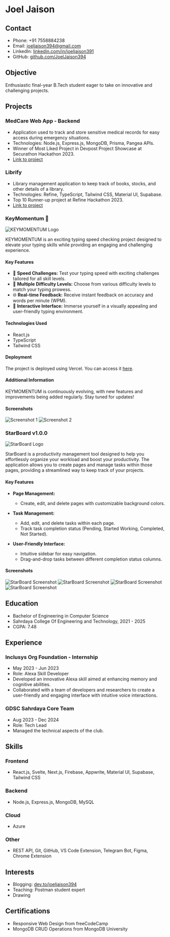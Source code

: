 # Joel Jaison

## Contact
- Phone: +91 7558884238
- Email: joeljaison394@gmail.com
- LinkedIn: [linkedin.com/in/joeljaison391](linkedin.com/in/joeljaison391)
- GitHub: [github.com/JoelJaison394](github.com/JoelJaison394)

## Objective
Enthusiastic final-year B.Tech student eager to take on innovative and challenging projects.

## Projects

### MedCare Web App - Backend
- Application used to track and store sensitive medical records for easy access during emergency situations.
- Technologies: Node.js, Express.js, MongoDB, Prisma, Pangea APIs.
- Winner of Most Liked Project in Devpost Project Showcase at Securathon Hackathon 2023.
- [Link to project](https://medcare-woad.vercel.app/)

### Librify
- Library management application to keep track of books, stocks, and other details of a library.
- Technologies: Refine, TypeScript, Tailwind CSS, Material UI, Supabase.
- Top 10 Runner-up project at Refine Hackathon 2023.
- [Link to project](https://dev.to/joeljaison394/librify-modern-library-management-with-refine-42bg)

### KeyMomentum 🚀
![KEYMOMENTUM Logo](https://res.cloudinary.com/dxraggwp4/image/upload/v1702274295/KEYMOMENTUM/Github-KEYMOMENTUM-logo_sjn5yf.png)

KEYMOMENTUM is an exciting typing speed checking project designed to elevate your typing skills while providing an engaging and challenging experience.

#### Key Features
- 🎯 **Speed Challenges:** Test your typing speed with exciting challenges tailored for all skill levels.
- 🚥 **Multiple Difficulty Levels:** Choose from various difficulty levels to match your typing prowess.
- 🌐 **Real-time Feedback:** Receive instant feedback on accuracy and words per minute (WPM).
- 🎨 **Interactive Interface:** Immerse yourself in a visually appealing and user-friendly typing environment.

#### Technologies Used
- React.js
- TypeScript
- Tailwind CSS

#### Deployment
The project is deployed using Vercel. You can access it [here](https://keymomentum.vercel.app/).

#### Additional Information
KEYMOMENTUM is continuously evolving, with new features and improvements being added regularly. Stay tuned for updates!

#### Screenshots
![Screenshot 1](https://res.cloudinary.com/dxraggwp4/image/upload/v1702274295/KEYMOMENTUM/screenshot1.png)
![Screenshot 2](https://res.cloudinary.com/dxraggwp4/image/upload/v1702274295/KEYMOMENTUM/screenshot2.png)

### StarBoard v1.0.0
![StarBoard Logo](https://res.cloudinary.com/dxraggwp4/image/upload/v1709318642/StarBoard/kw3rspovlmfugsjhbrst.png)

StarBoard is a productivity management tool designed to help you effortlessly organize your workload and boost your productivity. The application allows you to create pages and manage tasks within those pages, providing a streamlined way to keep track of your projects.

#### Key Features
- **Page Management:**
  - Create, edit, and delete pages with customizable background colors.
  
- **Task Management:**
  - Add, edit, and delete tasks within each page.
  - Track task completion status (Pending, Started Working, Completed, Not Started).
  
- **User-Friendly Interface:**
  - Intuitive sidebar for easy navigation.
  - Drag-and-drop tasks between different completion status columns.

#### Screenshots
![StarBoard Screenshot](https://res.cloudinary.com/dxraggwp4/image/upload/v1709318505/StarBoard/panut0n6rrqslegnftwy.png)
![StarBoard Screenshot](https://res.cloudinary.com/dxraggwp4/image/upload/v1709318505/StarBoard/sevahvi8iiwiulli2x4k.png)
![StarBoard Screenshot](https://res.cloudinary.com/dxraggwp4/image/upload/v1709318505/StarBoard/clf4t5twwmnaxfcntg4s.png)
![StarBoard Screenshot](https://res.cloudinary.com/dxraggwp4/image/upload/v1709318505/StarBoard/li2yxogni3fxecxz4ngq.png)

## Education
- Bachelor of Engineering in Computer Science
- Sahrdaya College Of Engineering and Technology, 2021 - 2025
- CGPA: 7.48

## Experience

### Inclusys Org Foundation - Internship
- May 2023 - Jun 2023
- Role: Alexa Skill Developer
- Developed an innovative Alexa skill aimed at enhancing memory and cognitive abilities.
- Collaborated with a team of developers and researchers to create a user-friendly and engaging interface with intuitive voice interactions.

### GDSC Sahrdaya Core Team
- Aug 2023 - Dec 2024
- Role: Tech Lead
- Managed the technical aspects of the club.

## Skills
### Frontend
- React.js, Svelte, Next.js, Firebase, Appwrite, Material UI, Supabase, Tailwind CSS
### Backend
- Node.js, Express.js, MongoDB, MySQL
### Cloud
- Azure
### Other
- REST API, Git, GitHub, VS Code Extension, Telegram Bot, Figma, Chrome Extension

## Interests
- Blogging: [dev.to/joeljaison394](dev.to/joeljaison394)
- Teaching: Postman student expert
- Drawing

## Certifications
- Responsive Web Design from freeCodeCamp
- MongoDB CRUD Operations from MongoDB University

